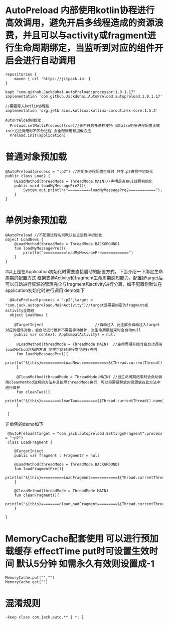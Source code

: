 # AutoPreload 内部使用kotlin协程进行高效调用，避免开启多线程造成的资源浪费，并且可以与activity或fragment进行生命周期绑定，当监听到对应的组件开启会进行自动调用

    repositories {
        maven { url 'https://jitpack.io' }
    }

    kapt "com.github.Jackduhai.AutoPreload:processor:1.0.1.17"
    implementation 'com.github.Jackduhai.AutoPreload:autopreload:1.0.1.17'

    //需要导入kotlin协程包
    implementation 'org.jetbrains.kotlinx:kotlinx-coroutines-core:1.5.2'

    AutoPreload初始化
      Preload.setMultiProcess(true)//是否开启多进程支持 如false则多进程配置无效 init方法调用时不区分进程 会全部调用预加载方法
      Preload.init(application)


# 普通对象预加载
    @AutoPreload(process = ":p2") //声明多进程配置生效时 只在:p2进程中初始化
    public class Load2 {
        @LoadMethod(threadMode = ThreadMode.MAIN)//声明是否在ui线程初始化
        public void loadMyMessagePre2(){
            System.out.println("==========loadMyMessagePre2============");
        }
    }


# 单例对象预加载
    @AutoPreload //不配置进程名则默认在主进程中初始化
    object LoadNews {
        @LoadMethod(threadMode = ThreadMode.BACKGROUND)
        fun loadMyMessagePre(){
            println("==========loadMyMessagePre============")
        }
    }

#以上是在Application初始化时需要直接启动的配置方式，下面介绍一下绑定生命周期的配置方式
 框架支持Activity和fragment生命周期感知能力，配置好target后可以自动进行资源的管理完全与fragment和activity进行分离，如不配置则默认在application初始化时进行调用
 demo如下
 
      @AutoPreload(process = ":p2",target = "com.jack.autopreload.MainActivity")//target是需要绑定的fragment或activity全路径
      object LoadNews {

        @TargetInject                       //自动注入 此注解会自动注入target对应的组件对象，会自动进行维护不需要手动维护，当生命周期结束时会自动null
        public var context: AppCompatActivity? = null

         @LoadMethod(threadMode = ThreadMode.MAIN)  //生命周期开始时会自动调用loadMethod注解的方法 同样可以对线程类型进行声明
         fun loadMyMessagePre(){
             println("${this}==========LoadNews============${Thread.currentThread().name}")
         }

         @CleanMethod(threadMode = ThreadMode.MAIN) //当生命周期结束时会自动调用cleanMethod注解的方法并且按照threadMode执行，可以将需要释放的资源放在此方法中进行维护
         fun cleanTwo(){
             println("${this}========cleanTwo=========${Thread.currentThread().name}")
         }

     }

 非单例的demo如下

     @AutoPreload(target = "com.jack.autopreload.SettingsFragment",process = ":p2")
     class LoadFragment {

        @TargetInject
        public var fragment : Fragment? = null

        @LoadMethod(threadMode = ThreadMode.BACKGROUND)
        fun loadFragmentPre(){
            println("${this}==========LoadFragment============${Thread.currentThread().name}")
        }

        @CleanMethod(threadMode = ThreadMode.MAIN)
        fun cleanFragment(){
            println("${this}========cleanLoadFragment=========${Thread.currentThread().name}")
        }

    }

# MemoryCache配套使用 可以进行预加载缓存 effectTime put时可设置生效时间 默认5分钟 如需永久有效则设置成-1
    MemoryCache.put("","")
    MemoryCache.get("")

# 混淆规则
    -keep class com.jack.auto.** { *; }
